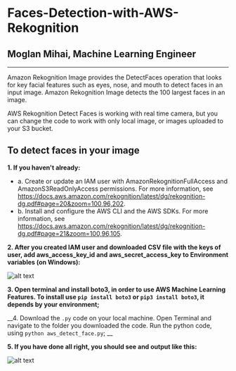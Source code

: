 # Faces-Detection-with-AWS-Rekognition
## Moglan Mihai, Machine Learning Engineer
------
Amazon Rekognition Image provides the DetectFaces operation that looks for key facial features such as eyes, nose, and mouth to detect faces in an input image. Amazon Rekognition Image detects the 100 largest faces in an image.

AWS Rekognition Detect Faces is working with real time camera, but you can change the code to work with only local image, or images uploaded to your S3 bucket.

## To detect faces in your image
__1. If you haven't already:__

  * a. Create or update an IAM user with AmazonRekognitionFullAccess and AmazonS3ReadOnlyAccess permissions. For more information, see https://docs.aws.amazon.com/rekognition/latest/dg/rekognition-dg.pdf#page=20&zoom=100,96,202.
  * b. Install and configure the AWS CLI and the AWS SDKs. For more information, see https://docs.aws.amazon.com/rekognition/latest/dg/rekognition-dg.pdf#page=21&zoom=100,96,105.

__2. After you created IAM user and downloaded CSV file with the keys of user, add aws_access_key_id and aws_secret_access_key to Environment variables (on Windows):__

![alt text](https://github.com/yourbeach/Faces-Detection-with-AWS-Rekognition-/blob/main/images/environment%20Variables.png?raw=true)

__3. Open terminal and install boto3, in order to use AWS Machine Learning Features. To install use `pip install boto3` or `pip3 install boto3`, it depends by your environment;__

__4. Download the `.py` code on your local machine. Open Terminal and navigate to the folder you downloaded the code. Run the python code, using `python aws_detect_face.py`; __

__5. If you have done all right, you should see and output like this:__

![alt text](https://github.com/yourbeach/Faces-Detection-with-AWS-Rekognition-/blob/main/images/output.png?raw=true)
